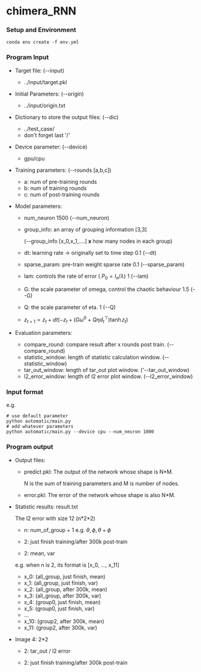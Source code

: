 # chimera_RNN

### Setup and Environment

```
conda env create -f env.yml
```



### Program Input

- Target file: (--input)
  - ../input/target.pkl

- Initial Parameters: (--origin)

  - ../input/origin.txt

- Dictionary to store the output files: (--dic)

  - ../test_case/ 
  - don't forget last '/'

- Device parameter: (--device)

  - gpu/cpu

- Training parameters: (--rounds [a,b,c])

  - a: num of pre-training rounds
  - b: num of training rounds
  - c: num of post-training rounds

- Model parameters:

  - num_neuron 1500 (--num_neuron)

  - group_info: an array of grouping information [3,3] 

    (--group_info [x_0,x_1,....]  **x** how many nodes in each group)

  - dt: learning rate -> originally set to time step 0.1 (--dt)

  - sparse_param: pre-train weight sparse rate 0.1 (--sparse_param)

  - lam: controls the rate of error ( $P_0 = I_n/\lambda$) 1 (--lam)

  - G: the scale parameter of omega, control the chaotic behaviour 1.5 (--G)

  - Q: the scale parameter of eta. 1 (--Q)

  - $z_{t+1} = z_t + dt\left( -z_t + \left(G\omega^0+Q\eta d_t^{\top}\right) \tanh{z_t}\right)$

- Evaluation parameters:
  - compare_round: compare result after x rounds post train. (--compare_round)
  - statistic_window: length of statistic calculation window. (--statistic_window)
  - tar_out_window: length of tar_out plot window. ('--tar_out_window)
  - l2_error_window: length of l2 error plot window. (--l2_error_window)



### Input format

e.g. 

```
# use default parameter
python automatic/main.py
# add whatever parameters
python automatic/main.py --device cpu --num_neuron 1000
```



### Program output

- Output files: 

  - predict.pkl: The output of the network whose shape is N*M.

    N is the sum of training parameters and M is number of nodes.

  - error.pkl: The error of the network whose shape is also N*M.

- Statistic results: result.txt

  The l2 error with size 12 (n\*2\*2)

  - n: num_of_group + 1 e.g. $\theta,\phi,\theta+\phi$

  - 2: just finish training/after 300k post-train

  - 2: mean, var

  e.g. when n is 2, its format is [x_0, ..., x_11]

  - x_0: (all_group, just finish, mean)
  - x_1: (all_group, just finish, var)
  - x_2: (all_group, after 300k, mean)
  - x_3: (all_group, after 300k, var)
  - x_4: (group0, just finish, mean)
  - x_5: (group0, just finish, var)
  - ...
  - x_10:  (group2, after 300k, mean)
  - x_11:  (group2, after 300k, var)

- Image 4: 2*2

  - 2: tar_out / l2 error

  - 2: just finish training/after 300k post-train

